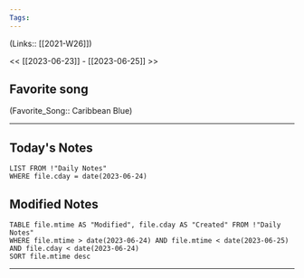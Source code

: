 ```yaml
---
Tags:
---
```

(Links:: [[2021-W26]])

<< [[2023-06-23]] - [[2023-06-25]] >>
## Favorite song
(Favorite_Song:: Caribbean Blue)

___
## Today's Notes
```dataview
LIST FROM !"Daily Notes"
WHERE file.cday = date(2023-06-24)
```
## Modified Notes
```dataview
TABLE file.mtime AS "Modified", file.cday AS "Created" FROM !"Daily Notes" 
WHERE file.mtime > date(2023-06-24) AND file.mtime < date(2023-06-25) AND file.cday < date(2023-06-24)
SORT file.mtime desc
```
___
